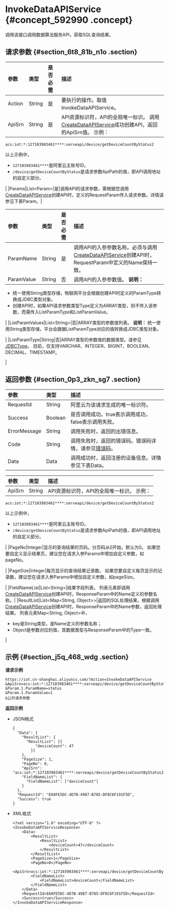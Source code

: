 # InvokeDataAPIService {#concept_592990 .concept}

调用该接口调用数据算法服务API，获取SQL查询结果。

## 请求参数 {#section_6t8_81b_n1o .section}

|参数|类型|是否必需|描述|
|:-|:-|:---|:-|
|Action|String|是|要执行的操作。取值InvokeDataAPIService。|
|ApiSrn|String|是|API资源标识符，API的全局唯一标识。 调用[CreateDataAPIService](cn.zh-CN/云端开发指南/云端API参考/数据开发API管理/CreateDataAPIService.md#)成功创建API，返回的ApiSrn值。 示例：

 ``` {#codeblock_dmr_tah_43q}
acs:iot:*:127103983461****:serveapi/device/getDeviceCountByStatus2
```

 以上示例中，

 -   `127103983461****`是阿里云主账号ID。
-   `/device/getDeviceCountByStatus`是请求参数ApiPath的值，即API调用地址的自定义部分。

 |
|Params|List<Param\>|是|调用API的请求参数，需根据您调用[CreateDataAPIService](cn.zh-CN/云端开发指南/云端API参考/数据开发API管理/CreateDataAPIService.md#)创建API时，定义的RequestParam传入请求参数。详情请参见下表Param。|

|参数|类型|是否必需|描述|
|:-|:-|:---|:-|
|ParamName|String|是|调用API的入参参数名称。必须与调用[CreateDataAPIService](cn.zh-CN/云端开发指南/云端API参考/数据开发API管理/CreateDataAPIService.md#)创建API时，RequestParam中定义的Name保持一致。|
|ParamValue|String|否|调用API的入参参数值。 **说明：** 

-   统一使用String类型存储，物联网平台会根据创建API时定义的ParamType转换成JDBC类型对象。
-   创建API时，如果API请求参数类型Type定义为ARRAY类型，则不传入该参数，而需传入ListParamType和ListParamValue。

 |
|ListParamValues|List<String\>|否|ARRAY类型的参数值列表。 **说明：** 统一使用String类型存储，平台会跟据ListParamType对应的值转换成JDBC类型对象。

 |
|ListParamType|String|否|ARRAY类型的参数值的数据类型。请参见[JDBCType](https://docs.oracle.com/javase/8/docs/api/java/sql/JDBCType.html)。 目前，仅支持VARCHAR、INTEGER、BIGINT、BOOLEAN、DECIMAL、TIMESTAMP。

 |

## 返回参数 {#section_0p3_zkn_sg7 .section}

|参数|类型|描述|
|:-|:-|:-|
|RequestId|String|阿里云为该请求生成的唯一标识符。|
|Success|Boolean|是否调用成功。true表示调用成功，false表示调用失败。|
|ErrorMessage|String|调用失败时，返回的出错信息。|
|Code|String|调用失败时，返回的错误码。错误码详情，请参见[错误码](cn.zh-CN/云端开发指南/云端API参考/错误码.md#)。|
|Data|Data|调用成功时，返回注册的设备信息。详情参见下表Data。|

|参数|类型|描述|
|:-|:-|:-|
|ApiSrn|String|API资源标识符，API的全局唯一标识。 示例：

 ``` {#codeblock_c60_pvm_7qs}
acs:iot:*:127103983461****:serveapi/device/getDeviceCountByStatus2
```

 以上示例中，

 -   `127103983461****`是阿里云主账号ID。
-   `/device/getDeviceCountByStatus`是请求参数ApiPath的值，即API调用地址的自定义部分。

 |
|PageNo|Integer|显示的查询结果的页码。分页码从0开始，默认为0。 如果您要自定义显示结果页，建议您在请求入参Params中增加自定义参数，如pageNo。

 |
|PageSize|Integer|每页显示的查询结果记录数。 如果您要自定义每页显示的记录数，建议您在请求入参Params中增加自定义参数，如pageSize。

 |
|FieldNameList|List<String\>|结果字段列表。 列表元素即调用[CreateDataAPIService](cn.zh-CN/云端开发指南/云端API参考/数据开发API管理/CreateDataAPIService.md#)创建API时，ResponseParam中的Name定义的参数名称。|
|ResultList|List<Map<String, Object\>\>|返回的SQL处理结果。根据调用[CreateDataAPIService](cn.zh-CN/云端开发指南/云端API参考/数据开发API管理/CreateDataAPIService.md#)创建API时，ResponseParam中的Name参数，返回处理结果。 列表元素Map<String, Object\>中，

 -   key是String类型，是Name定义的参数名称；
-   Object是参数对应的值，其数据类型与ResponseParam中的Type一致。

 |

## 示例 {#section_j5q_468_wdg .section}

**请求示例**

``` {#codeblock_m50_sy9_mci}
https://iot.cn-shanghai.aliyuncs.com/?Action=InvokeDataAPIService
&ApiSrn=acs:iot:*:127103983461****:serveapi/device/getDeviceCountByStatus2
&Param.1.ParamName=status
&Param.1.ParamValue=1
&公共请求参数
```

**返回示例**

-   JSON格式

    ``` {#codeblock_2or_akp_fsf}
    {
      "Data": {
        "ResultList": {
          "ResultList": [{
              "deviceCount": 47
            }]
        },
        "PageSize": 1,
        "PageNo": 0,
        "ApiSrn": "acs:iot:*:127103983461****:serveapi/device/getDeviceCountByStatus2",
        "FieldNameList": {
          "FieldNameList": ["deviceCount"]
        }
      },
      "RequestId": "E68FE5DC-4D7B-4987-B785-DF8C6F191F5D",
      "Success": true
    }
    ```

-   XML格式

    ``` {#codeblock_dlx_t80_5ed}
    <?xml version="1.0" encoding="UTF-8" ?>
    <InvokeDataAPIServiceResponse>
        <Data>
            <ResultList>
                <ResultList>
                    <deviceCount>47</deviceCount>
                </ResultList>
            </ResultList>
            <PageSize>1</PageSize>
            <PageNo>0</PageNo>
            <ApiSrn>acs:iot:*:127103983461****:serveapi/device/getDeviceCountByStatus2</ApiSrn>
            <FieldNameList>
                <FieldNameList>deviceCount</FieldNameList>
            </FieldNameList>
        </Data>
        <RequestId>E68FE5DC-4D7B-4987-B785-DF8C6F191F5D</RequestId>
        <Success>true</Success>
    </InvokeDataAPIServiceResponse>
    ```



